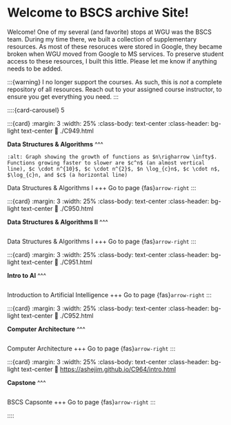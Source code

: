 # Welcome to BSCS archive Site!

Welcome! One of my several (and favorite) stops at WGU was the BSCS team. During my time there, we built a collection of supplementary resources. As most of these resoruces were stored in Google, they became broken when WGU moved from Google to MS services. To preserve student access to these resources, I built this little. Please let me know if anything needs to be added.

:::{warning}
I no longer support the courses. As such, this is *not* a complete repository of all resources. Reach out to your assigned course instructor, to ensure you get everything you need.
:::

::::{card-carousel} 5

:::{card}
:margin: 3
:width: 25%
:class-body: text-center
:class-header: bg-light text-center
:link: ./C949.html

**Data Structures & Algorithms**
^^^
```{image} ./url_images/big_O_image.png
:alt: Graph showing the growth of functions as $n\righarrow \infty$. Functions growing faster to slower are $c^n$ (an almost vertical line), $c \cdot n^{10}$, $c \cdot n^{2}$, $n \log_{c}n$, $c \cdot n$, $\log_{c}n, and $c$ (a horizontal line) 
```

Data Structures & Algorithms I
+++
Go to page {fas}`arrow-right`
:::

:::{card}
:margin: 3
:width: 25%
:class-body: text-center
:class-header: bg-light text-center
:link: ./C950.html

**Data Structures & Algorithms II**
^^^
```{image} ./url_images/tsp_xk_cd_cropped.png
```

Data Structures & Algorithms I
+++
Go to page {fas}`arrow-right`
:::

:::{card}
:margin: 3
:width: 25%
:class-body: text-center
:class-header: bg-light text-center
:link: ./C951.html

**Intro to AI**
^^^
```{image} ./url_images/hal_like_image_cropped.jpg
```

Introduction to Artificial Intelligence
+++
Go to page {fas}`arrow-right`
:::

:::{card}
:margin: 3
:width: 25%
:class-body: text-center
:class-header: bg-light text-center
:link: ./C952.html

**Computer Architecture**
^^^
```{image} ./url_images/c952_CA_map_cropped.png
```

Computer Architecture
+++
Go to page {fas}`arrow-right`
:::

:::{card}
:margin: 3
:width: 25%
:class-body: text-center
:class-header: bg-light text-center
:link: https://ashejim.github.io/C964/intro.html

**Capstone**
^^^
```{image} ./url_images/3d_regression_image_cropped.png
```

BSCS Capsonte
+++
Go to page {fas}`arrow-right`
:::

::::

```{tableofcontents}
```
